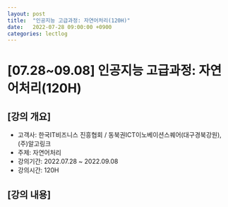 ```yaml
---
layout: post
title:  "인공지능 고급과정: 자연어처리(120H)"
date:   2022-07-28 09:00:00 +0900
categories: lectlog
---
```


# [07.28~09.08] 인공지능 고급과정: 자연어처리(120H)

## [강의 개요]

* 고객사: 한국IT비즈니스 진흥협회 / 동북권ICT이노베이션스퀘어(대구경북강원), (주)알고링크
* 주제: 자연어처리
* 강의기간: 2022.07.28 ~ 2022.09.08
* 강의시간: 120H

## [강의 내용]

